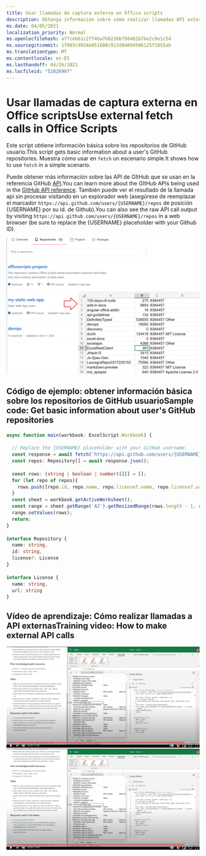 ```yaml
---
title: Usar llamadas de captura externa en Office scripts
description: Obtenga información sobre cómo realizar llamadas API externas en Office scripts.
ms.date: 04/05/2021
localization_priority: Normal
ms.openlocfilehash: a77ceb61c2ff46a7b6226b798462b7be2c8e1c54
ms.sourcegitcommit: 1f003c9924e651600c913d84094506125f1055ab
ms.translationtype: MT
ms.contentlocale: es-ES
ms.lasthandoff: 04/26/2021
ms.locfileid: "52026997"
---
```

# <a name="use-external-fetch-calls-in-office-scripts"></a><span data-ttu-id="ff2fa-103">Usar llamadas de captura externa en Office scripts</span><span class="sxs-lookup"><span data-stu-id="ff2fa-103">Use external fetch calls in Office Scripts</span></span>

<span data-ttu-id="ff2fa-104">Este script obtiene información básica sobre los repositorios de GitHub usuario.</span><span class="sxs-lookup"><span data-stu-id="ff2fa-104">This script gets basic information about a user's GitHub repositories.</span></span> <span data-ttu-id="ff2fa-105">Muestra cómo usar en `fetch` un escenario simple.</span><span class="sxs-lookup"><span data-stu-id="ff2fa-105">It shows how to use `fetch` in a simple scenario.</span></span>

<span data-ttu-id="ff2fa-106">Puede obtener más información sobre las API de GItHub que se usan en la referencia GitHub [API](https://docs.github.com/rest/reference/repos#list-repositories-for-a-user).</span><span class="sxs-lookup"><span data-stu-id="ff2fa-106">You can learn more about the GItHub APIs being used in the [GitHub API reference](https://docs.github.com/rest/reference/repos#list-repositories-for-a-user).</span></span> <span data-ttu-id="ff2fa-107">También puede ver el resultado de la llamada api sin procesar visitando en un explorador web (asegúrese de reemplazar el marcador `https://api.github.com/users/{USERNAME}/repos` de posición {USERNAME} por su id. de Github).</span><span class="sxs-lookup"><span data-stu-id="ff2fa-107">You can also see the raw API call output by visiting `https://api.github.com/users/{USERNAME}/repos` in a web browser (be sure to replace the {USERNAME} placeholder with your Github ID).</span></span>

![Ejemplo de obtener información de repositorios](../../images/git.png)

## <a name="sample-code-get-basic-information-about-users-github-repositories"></a><span data-ttu-id="ff2fa-109">Código de ejemplo: obtener información básica sobre los repositorios de GitHub usuario</span><span class="sxs-lookup"><span data-stu-id="ff2fa-109">Sample code: Get basic information about user's GitHub repositories</span></span>

```TypeScript
async function main(workbook: ExcelScript.Workbook) {

  // Replace the {USERNAME} placeholder with your GitHub username.
  const response = await fetch('https://api.github.com/users/{USERNAME}/repos');
  const repos: Repository[] = await response.json();
  
  const rows: (string | boolean | number)[][] = [];
  for (let repo of repos){ 
    rows.push([repo.id, repo.name, repo.license?.name, repo.license?.url])
  }
  const sheet = workbook.getActiveWorksheet();
  const range = sheet.getRange('A2').getResizedRange(rows.length - 1, rows[0].length - 1);
  range.setValues(rows);
  return;
}

interface Repository {
  name: string,
  id: string,
  license?: License 
}

interface License {
  name: string,
  url: string
}
```

## <a name="training-video-how-to-make-external-api-calls"></a><span data-ttu-id="ff2fa-110">Vídeo de aprendizaje: Cómo realizar llamadas a API externas</span><span class="sxs-lookup"><span data-stu-id="ff2fa-110">Training video: How to make external API calls</span></span>

<span data-ttu-id="ff2fa-111">[![Ver vídeo sobre cómo realizar llamadas a API externas](../../images/api-vid.png)](https://youtu.be/fulP29J418E "Vídeo sobre cómo realizar llamadas a API externas")</span><span class="sxs-lookup"><span data-stu-id="ff2fa-111">[![Watch video on how to make external API calls](../../images/api-vid.png)](https://youtu.be/fulP29J418E "Video on how to make external API calls")</span></span>
